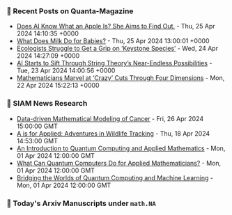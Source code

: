 ### 📝 Recent Posts on Quanta-Magazine
<!-- quanta starts -->
* <a href="https://www.quantamagazine.org/does-ai-know-what-an-apple-is-she-aims-to-find-out-20240425/">Does AI Know What an Apple Is? She Aims to Find Out.</a> - Thu, 25 Apr 2024 14:10:35 +0000
* <a href="https://www.quantamagazine.org/what-does-milk-do-for-babies-20240425/">What Does Milk Do for Babies?</a> - Thu, 25 Apr 2024 13:00:01 +0000
* <a href="https://www.quantamagazine.org/ecologists-struggle-to-get-a-grip-on-keystone-species-20240424/">Ecologists Struggle to Get a Grip on ‘Keystone Species’</a> - Wed, 24 Apr 2024 14:27:09 +0000
* <a href="https://www.quantamagazine.org/ai-starts-to-sift-through-string-theorys-near-endless-possibilities-20240423/">AI Starts to Sift Through String Theory’s Near-Endless Possibilities</a> - Tue, 23 Apr 2024 14:00:56 +0000
* <a href="https://www.quantamagazine.org/mathematicians-marvel-at-crazy-cuts-through-four-dimensions-20240422/">Mathematicians Marvel at ‘Crazy’ Cuts Through Four Dimensions</a> - Mon, 22 Apr 2024 15:22:13 +0000
<!-- quanta ends -->

### 📝 SIAM News Research
<!-- siam-news starts -->
* <a href="https://sinews.siam.org/Details-Page/data-driven-mathematical-modeling-of-cancer">Data-driven Mathematical Modeling of Cancer</a> - Fri, 26 Apr 2024 15:00:00 GMT
* <a href="https://sinews.siam.org/Details-Page/a-is-for-applied-adventures-in-wildlife-tracking">A is for Applied: Adventures in Wildlife Tracking</a> - Thu, 18 Apr 2024 14:53:00 GMT
* <a href="https://sinews.siam.org/Details-Page/an-introduction-to-quantum-computing-and-applied-mathematics">An Introduction to Quantum Computing and Applied Mathematics</a> - Mon, 01 Apr 2024 12:00:00 GMT
* <a href="https://sinews.siam.org/Details-Page/what-can-quantum-computers-do-for-applied-mathematicians">What Can Quantum Computers Do for Applied Mathematicians?</a> - Mon, 01 Apr 2024 12:00:00 GMT
* <a href="https://sinews.siam.org/Details-Page/bridging-the-worlds-of-quantum-computing-and-machine-learning">Bridging the Worlds of Quantum Computing and Machine Learning</a> - Mon, 01 Apr 2024 12:00:00 GMT
<!-- siam-news ends -->

### 📝 Today's Arxiv Manuscripts under ``math.NA``
<!-- arxiv-math-na starts -->

<!-- arxiv-math-na ends -->
